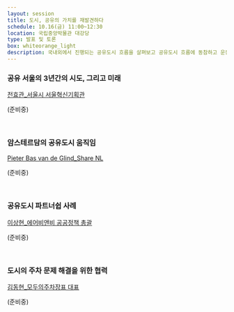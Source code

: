 ```yaml
---
layout: session
title: 도시, 공유의 가치를 재발견하다
schedule: 10.16(금) 11:00~12:30
location: 국립중앙박물관 대강당
type: 발표 및 토론
box: whiteorange_light
description: 국내외에서 진행되는 공유도시 흐름을 살펴보고 공유도시 흐름에 동참하고 운동을 이끌고 있는 단체와 프로젝트의 직접적인 사례들을 들어본다.
---
```


### 공유 서울의 3년간의 시도, 그리고 미래
[전효관_서울시 서울혁신기획관](/speakers.html#speaker13)

(준비중)

<br>

### 암스테르담의 공유도시 움직임

[Pieter Bas van de Glind_Share NL](/speakers.html#speaker12)

(준비중)

<br>

### 공유도시 파트너쉽 사례

[이상현_에어비앤비 공공정책 총괄](/speakers.html#speaker14)

(준비중)

<br>

### 도시의 주차 문제 해결을 위한 협력

[김동현_모두의주차장표 대표](/speakers.html#speaker15)

(준비중)

<br>

